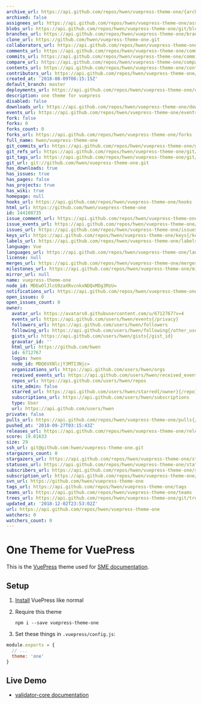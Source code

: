 ```yaml
---
archive_url: https://api.github.com/repos/hwen/vuepress-theme-one/{archive_format}{/ref}
archived: false
assignees_url: https://api.github.com/repos/hwen/vuepress-theme-one/assignees{/user}
blobs_url: https://api.github.com/repos/hwen/vuepress-theme-one/git/blobs{/sha}
branches_url: https://api.github.com/repos/hwen/vuepress-theme-one/branches{/branch}
clone_url: https://github.com/hwen/vuepress-theme-one.git
collaborators_url: https://api.github.com/repos/hwen/vuepress-theme-one/collaborators{/collaborator}
comments_url: https://api.github.com/repos/hwen/vuepress-theme-one/comments{/number}
commits_url: https://api.github.com/repos/hwen/vuepress-theme-one/commits{/sha}
compare_url: https://api.github.com/repos/hwen/vuepress-theme-one/compare/{base}...{head}
contents_url: https://api.github.com/repos/hwen/vuepress-theme-one/contents/{+path}
contributors_url: https://api.github.com/repos/hwen/vuepress-theme-one/contributors
created_at: '2018-08-09T06:15:15Z'
default_branch: master
deployments_url: https://api.github.com/repos/hwen/vuepress-theme-one/deployments
description: one theme for vuepress
disabled: false
downloads_url: https://api.github.com/repos/hwen/vuepress-theme-one/downloads
events_url: https://api.github.com/repos/hwen/vuepress-theme-one/events
fork: false
forks: 0
forks_count: 0
forks_url: https://api.github.com/repos/hwen/vuepress-theme-one/forks
full_name: hwen/vuepress-theme-one
git_commits_url: https://api.github.com/repos/hwen/vuepress-theme-one/git/commits{/sha}
git_refs_url: https://api.github.com/repos/hwen/vuepress-theme-one/git/refs{/sha}
git_tags_url: https://api.github.com/repos/hwen/vuepress-theme-one/git/tags{/sha}
git_url: git://github.com/hwen/vuepress-theme-one.git
has_downloads: true
has_issues: true
has_pages: false
has_projects: true
has_wiki: true
homepage: null
hooks_url: https://api.github.com/repos/hwen/vuepress-theme-one/hooks
html_url: https://github.com/hwen/vuepress-theme-one
id: 144108735
issue_comment_url: https://api.github.com/repos/hwen/vuepress-theme-one/issues/comments{/number}
issue_events_url: https://api.github.com/repos/hwen/vuepress-theme-one/issues/events{/number}
issues_url: https://api.github.com/repos/hwen/vuepress-theme-one/issues{/number}
keys_url: https://api.github.com/repos/hwen/vuepress-theme-one/keys{/key_id}
labels_url: https://api.github.com/repos/hwen/vuepress-theme-one/labels{/name}
language: Vue
languages_url: https://api.github.com/repos/hwen/vuepress-theme-one/languages
license: null
merges_url: https://api.github.com/repos/hwen/vuepress-theme-one/merges
milestones_url: https://api.github.com/repos/hwen/vuepress-theme-one/milestones{/number}
mirror_url: null
name: vuepress-theme-one
node_id: MDEwOlJlcG9zaXRvcnkxNDQxMDg3MzU=
notifications_url: https://api.github.com/repos/hwen/vuepress-theme-one/notifications{?since,all,participating}
open_issues: 0
open_issues_count: 0
owner:
  avatar_url: https://avatars0.githubusercontent.com/u/6712767?v=4
  events_url: https://api.github.com/users/hwen/events{/privacy}
  followers_url: https://api.github.com/users/hwen/followers
  following_url: https://api.github.com/users/hwen/following{/other_user}
  gists_url: https://api.github.com/users/hwen/gists{/gist_id}
  gravatar_id: ''
  html_url: https://github.com/hwen
  id: 6712767
  login: hwen
  node_id: MDQ6VXNlcjY3MTI3Njc=
  organizations_url: https://api.github.com/users/hwen/orgs
  received_events_url: https://api.github.com/users/hwen/received_events
  repos_url: https://api.github.com/users/hwen/repos
  site_admin: false
  starred_url: https://api.github.com/users/hwen/starred{/owner}{/repo}
  subscriptions_url: https://api.github.com/users/hwen/subscriptions
  type: User
  url: https://api.github.com/users/hwen
private: false
pulls_url: https://api.github.com/repos/hwen/vuepress-theme-one/pulls{/number}
pushed_at: '2018-09-27T03:15:43Z'
releases_url: https://api.github.com/repos/hwen/vuepress-theme-one/releases{/id}
score: 19.81633
size: 29
ssh_url: git@github.com:hwen/vuepress-theme-one.git
stargazers_count: 0
stargazers_url: https://api.github.com/repos/hwen/vuepress-theme-one/stargazers
statuses_url: https://api.github.com/repos/hwen/vuepress-theme-one/statuses/{sha}
subscribers_url: https://api.github.com/repos/hwen/vuepress-theme-one/subscribers
subscription_url: https://api.github.com/repos/hwen/vuepress-theme-one/subscription
svn_url: https://github.com/hwen/vuepress-theme-one
tags_url: https://api.github.com/repos/hwen/vuepress-theme-one/tags
teams_url: https://api.github.com/repos/hwen/vuepress-theme-one/teams
trees_url: https://api.github.com/repos/hwen/vuepress-theme-one/git/trees{/sha}
updated_at: '2018-12-02T23:53:02Z'
url: https://api.github.com/repos/hwen/vuepress-theme-one
watchers: 0
watchers_count: 0
---
```


# One Theme for VuePress

This is the [VuePress](https://vuepress.vuejs.org/) theme used for [SME documentation](https://sme-fe.github.io/website-validator/).

## Setup

1. [Install](https://vuepress.vuejs.org/guide/getting-started.html) VuePress like normal
2. Require this theme

    ```
    npm i --save vuepress-theme-one
    ```

3. Set these things in `.vuepress/config.js`:

```js
module.exports = {
  // ...
  theme: 'one'
}
```

## Live Demo

- [validator-core documentation](https://sme-fe.github.io/website-validator/)
